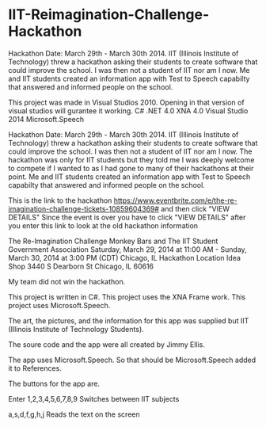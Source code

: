 # IIT-Reimagination-Challenge-Hackathon
Hackathon Date: March 29th - March 30th 2014. IIT (Illinois Institute of Technology) threw a hackathon asking their students to create software that could improve the school. I was then not a student of IIT nor am I now. Me and IIT students created an information app with Test to Speech capabilty that answered and informed people on the school.

This project was made in Visual Studios 2010. Opening in that version of visual studios will gurantee it working.
C#
.NET 4.0
XNA 4.0 
Visual Studio 2014
Microsoft.Speech

Hackathon Date: March 29th - March 30th 2014. IIT (Illinois Institute of Technology) threw a hackathon asking their students to create
software that could improve the school. I was then not a student of IIT nor am I now. The hackathon was only for IIT students but they
told me I was deeply welcome to compete if I wanted to as I had gone to many of their hackathons at their point. Me and IIT students 
created an information app with Test to Speech capabilty that answered and informed people on the school.

This is the link to the hackathon
https://www.eventbrite.com/e/the-re-imagination-challenge-tickets-10859604369#   and then click "VIEW DETAILS"
Since the event is over you have to click "VIEW DETAILS" after you enter this link to look at the old hackathon information



The Re-Imagination Challenge
Monkey Bars and The IIT Student Government Association
Saturday, March 29, 2014 at 11:00 AM - Sunday, March 30, 2014 at 3:00 PM (CDT)
Chicago, IL
Hackathon Location
Idea Shop 
3440 S Dearborn St 
Chicago, IL 60616

My team did not win the hackathon. 

This project is written in C#. This project uses the XNA Frame work. This project uses Microsoft.Speech. 

The art, the pictures, and the information for this app was supplied but IIT (Illinois Institute of Technology Students).

The soure code and the app were all created by Jimmy Ellis. 

The app uses Microsoft.Speech. So that should be Microsoft.Speech added it to References. 


The buttons for the app are.

Enter 
1,2,3,4,5,6,7,8,9
Switches between IIT subjects 

a,s,d,f,g,h,j
Reads the text on the screen


